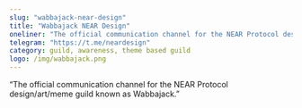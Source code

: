 ```yaml
---
slug: "wabbajack-near-design"
title: "Wabbajack NEAR Design"
oneliner: "The official communication channel for the NEAR Protocol design/art/meme guild known as Wabbajack."
telegram: "https://t.me/neardesign"
category: guild, awareness, theme based guild
logo: /img/wabbajack.png
---
```


“The official communication channel for the NEAR Protocol design/art/meme guild known as Wabbajack.”

